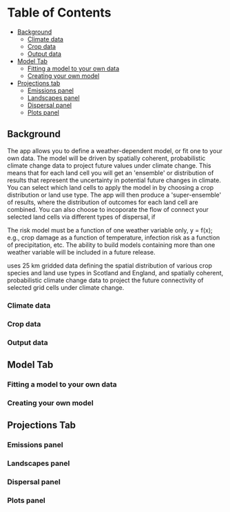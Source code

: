 # Table of Contents
* [Background](#background)
  * [Climate data](#background)
  * [Crop data](#climate-data)
  * [Output data](#crop-data)
* [Model Tab](#model-tab)
  * [Fitting a model to your own data](#fitting-a-model-to-your-own-data)
  * [Creating your own model](#creating-your-own-model)
* [Projections tab](#projections-tab)
  * [Emissions panel](#emissions-panel)
  * [Landscapes panel](#landscapes-panel)
  * [Dispersal panel](#dispersal-panel)
  * [Plots panel](#plots-panel)

## Background
The app allows you to define a weather-dependent model, or fit one to your own data. The model will be driven by spatially coherent, probabilistic climate change data to project future values under climate change. This means that for each land cell you will get an 'ensemble' or distribution of results that represent the uncertainty in potential future changes in climate. You can select which land cells to apply the model in by choosing a crop distribution or land use type. The app will then produce a 'super-ensemble' of results, where the distribution of outcomes for each land cell are combined. You can also choose to incoporate the flow of connect your selected land cells via different types of dispersal, if 

The risk model must be a function of one weather variable only, y = f(x); e.g., crop damage as a function of temperature, infection risk as a function of precipitation, etc. The ability to build models containing more than one weather variable will be included in a future release. 

uses 25 km gridded data  defining the spatial distribution of various crop species and land use types in Scotland and England, and spatially coherent, probabilistic climate change data to project the future connectivity of selected grid cells under climate change. 

### Climate data


### Crop data


### Output data


## Model Tab


### Fitting a model to your own data


### Creating your own model


## Projections Tab


### Emissions panel


### Landscapes panel


### Dispersal panel


### Plots panel



